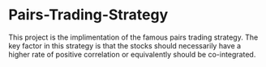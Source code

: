 # Pairs-Trading-Strategy

This project is the implimentation of the famous pairs trading strategy. The key factor in this strategy is that the stocks should necessarily have a higher rate of positive correlation or equivalently should be co-integrated.
